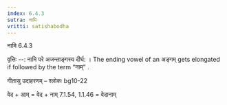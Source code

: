 ```yaml
---
index: 6.4.3
sutra: नामि
vritti: satishabodha
---
```



 नामि 6.4.3 


वृत्तिः --: नामि परे अजन्ताङ्गस्य दीर्घ: । The ending vowel of an अङ्गम् gets elongated if followed by the term “नाम्” . 


गीतासु उदाहरणम् – श्लोकः bg10-22 


वेद + आम् = वेद + नाम् 7.1.54, 1.1.46 = वेदानाम् 


